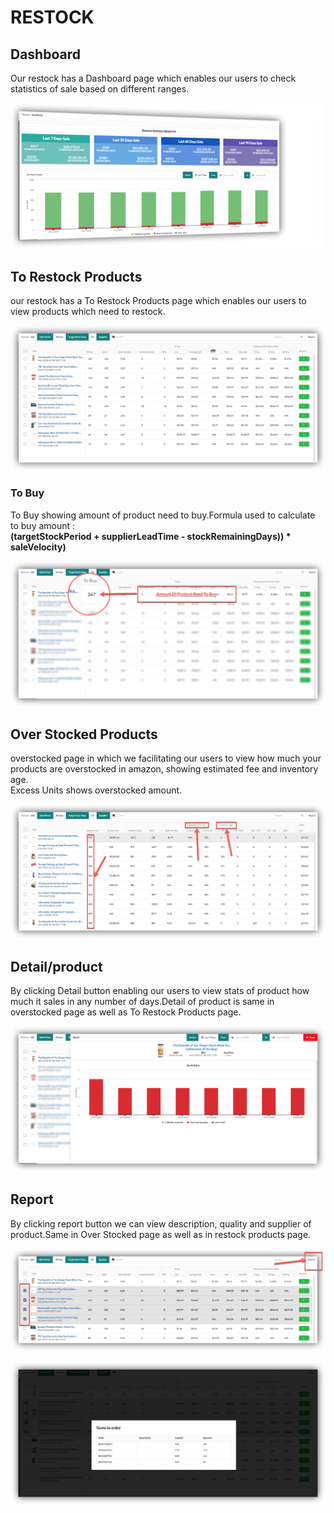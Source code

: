 # RESTOCK

## Dashboard

 Our restock has a Dashboard page which enables our users to check statistics of sale based on different ranges.

![Restock Dashboard](.gitbook/assets/restockdashboard.png)

## To Restock Products 

our restock has a To Restock Products page which enables our users to view products which need to restock.

![Products need to restock](.gitbook/assets/torestockproducts.png)

### To Buy  

To Buy showing amount of product need to buy.Formula used to calculate to buy amount :   
**\(targetStockPeriod + supplierLeadTime - stockRemainingDays\)\) \* saleVelocity\)**  


![To Buy Amount](.gitbook/assets/tobuyamount.png)

## Over Stocked Products

overstocked page in which we facilitating our users to view how much your products are overstocked in amazon, showing estimated fee and inventory age.  
Excess Units shows overstocked amount.

![Excess units, Fee According To Inventory Age](.gitbook/assets/overstocked.png)

  


## Detail/product

By clicking Detail button enabling our users to view stats of product how much it sales in any number of days.Detail of product is same in overstocked page as well as To Restock Products page.

![](.gitbook/assets/restocksingleprodct.png)

## Report



By clicking report button we can view description, quality and supplier of product.Same in Over Stocked page as well as in restock products page.

![Products Selected To View Report](.gitbook/assets/reportselect.png)

![Report Of Products](.gitbook/assets/report.png)

